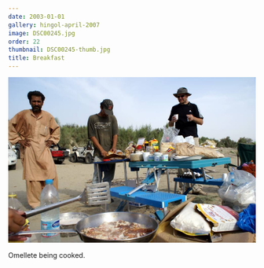 ```yaml
---
date: 2003-01-01
gallery: hingol-april-2007
image: DSC00245.jpg
order: 22
thumbnail: DSC00245-thumb.jpg
title: Breakfast
---
```


![Breakfast](./DSC00245.jpg)

Omellete being cooked.